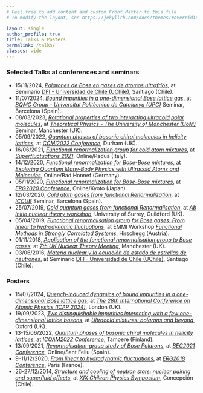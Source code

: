 ```yaml
---
# Feel free to add content and custom Front Matter to this file.
# To modify the layout, see https://jekyllrb.com/docs/themes/#overriding-theme-defaults

layout: single
author_profile: true
title: Talks & Posters
permalink: /talks/
classes: wide
---
```




### Selected Talks at conferences and seminars

* 15/11/2024, [_Polarones de Bose en gases de átomos ultrafríos_](https://raw.githubusercontent.com/felipeisaule/felipeisaule.github.io/main/files/talks/2024_BosePolaron_DFI.pdf), at Seminario [DFI - Universidad de Chile (UChile)](https://dfi.uchile.cl/), Santiago (Chile).
* 11/07/2024, [_Bound impurities in a one-dimensional Bose lattice gas_](https://raw.githubusercontent.com/felipeisaule/felipeisaule.github.io/main/files/talks/2024_LatticeBoseBipolarons1D_UPC.pdf), at [_BQMC Group - Universitat Politècnica de Catalunya (UPC)_](https://bqmc.upc.edu/) Seminar, Barcelona (Spain).
* 08/03/2023, [_Rotational properties of two interacting ultracold polar molecules_](https://raw.githubusercontent.com/felipeisaule/felipeisaule.github.io/main/files/talks/2023_Molecules_UoM.pdf), at [_Theoretical Physics - The University of Manchester (UoM)_](https://theory.physics.manchester.ac.uk/groups/) Seminar, Manchester (UK).
* 05/09/2022, [_Quantum phases of bosonic chiral molecules in helicity lattices_](https://raw.githubusercontent.com/felipeisaule/felipeisaule.github.io/main/files/talks/2022_Helicity_CCMI.pdf), at [_CCMI2022 Conference_](https://cartygroup.wordpress.com/), Durham (UK).
* 16/06/2021, [_Functional renormalization group for cold atom mixtures_](https://raw.githubusercontent.com/felipeisaule/felipeisaule.github.io/main/files/talks/2021_Mixtures_SuperFluctuations.pdf), at [_Superfluctuations 2021_](http://www.multisuper.org/superfluctuations-2021), Online/Padua (Italy).
* 14/12/2020, [_Functional renormalization for Bose-Bose mixtures_](https://raw.githubusercontent.com/felipeisaule/felipeisaule.github.io/main/files/talks/2020_Mixtures_BadHonnef.pdf), at [_Exploring Quantum Many‐Body Physics with Ultracold Atoms and Molecules_](https://www.we-heraeus-stiftung.de/veranstaltungen/seminare/2020/exploring-quantum-many-body-physics-with-ultracold-atoms-and-molecules/), Online/Bad Honnef (Germany).
* 05/11/2020, [_Functional renormalization for Bose-Bose mixtures_](https://raw.githubusercontent.com/felipeisaule/felipeisaule.github.io/main/files/talks/2020_Mixtures_ERG2020.pdf), at [_ERG2020 Conference_](https://www2.yukawa.kyoto-u.ac.jp/~erg2020/ERG2020.html), Online/Kyoto (Japan).
* 12/03/2020, [_Cold atom gases from functional Renormalization_](https://raw.githubusercontent.com/felipeisaule/felipeisaule.github.io/main/files/talks/2020_FRG_ICC.pdf), at [_ICCUB_](https://icc.ub.edu/) Seminar, Barcelona (Spain).
* 25/07/2019, [_Cold quantum gases from functional Renormalisation_](https://raw.githubusercontent.com/felipeisaule/felipeisaule.github.io/main/files/talks/2019_FRG_SurreyAbInitio.pdf), at [_Ab initio nuclear theory workshop_](https://sites.google.com/view/ab-initio-surrey-workshop-2019/home), University of Surrey, Guildford (UK).
* 05/04/2019, [_Functional renormalisation group for Bose gases: From linear to hydrodynamic fluctuations_](https://raw.githubusercontent.com/felipeisaule/felipeisaule.github.io/main/files/talks/2019_AP_FunSCS.pdf), at EMMI Workshop [_Functional Methods in Strongly Correlated Systems_](https://indico.gsi.de/event/8375/overview), Hirschegg (Austria).
* 01/11/2018, [_Application of the functional renormalisation group to Bose gases_](https://raw.githubusercontent.com/felipeisaule/felipeisaule.github.io/main/files/talks/2018_AP_UKNTheory.pdf), at [_7th UK Nuclear Theory Meeting_](http://personal.ph.surrey.ac.uk/~cb0023/uktheory_7/uktheory_7/7th_UK_Nuclear_Theory_Meeting_2018.html), Manchester (UK).
* 03/06/2016, [_Materia nuclear y la ecuación de estado de estrellas de neutrones_](https://raw.githubusercontent.com/felipeisaule/felipeisaule.github.io/main/files/talks/2016_Dineutrones_DFI.pdf), at Seminario [DFI - Universidad de Chile (UChile)](https://dfi.uchile.cl/), Santiago (Chile).

### Posters

* 15/07/2024, [_Quench-induced dynamics of bound impurities in a one-dimensional Bose lattice gas_](https://raw.githubusercontent.com/felipeisaule/felipeisaule.github.io/main/files/posters/2024_LatticeBoseBipolarons1D_ICAP.pdf), at [_The 28th International Conference on Atomic Physics (ICAP 2024)_](https://icap28.com/), London (UK).
* 19/09/2023, [_Two distinguishable impurities interacting with a few one-dimensional lattice bosons_](https://raw.githubusercontent.com/felipeisaule/felipeisaule.github.io/main/files/posters/2023_LatticeImpurities_UltracoldMixtures.pdf), at [_Ultracold mixtures: polarons and beyond_](https://sites.google.com/view/oxford-polaron-conference/home/), Oxford (UK).
* 13-15/06/2022, [_Quantum phases of bosonic chiral molecules in helicity lattices_](https://raw.githubusercontent.com/felipeisaule/felipeisaule.github.io/main/files/posters/2022_HelicityLattice_ICOAM2022.pdf), at [_ICOAM2022 Conference_](https://events.tuni.fi/icoam2022/), Tampere (Finland).
* 13/09/2021, [_Renormalisation-group study of Bose Polarons_](https://raw.githubusercontent.com/felipeisaule/felipeisaule.github.io/main/files/posters/2021_BosePolarons_BEC21.pdf), at [_BEC2021 Conference_](https://bec2021.org/), Online/Sant Feliu (Spain).
* 9-11/12/2020, [_From linear to hydrodynamic fluctuations_](https://raw.githubusercontent.com/felipeisaule/felipeisaule.github.io/main/files/posters/2018_AP_ERG2018.pdf), at [_ERG2018 Conference_](https://erg2018.sciencesconf.org), Paris (France).
* 26-27/12/2014, [_Structure and cooling of neutron stars: nuclear pairing and superfluid effects_](https://raw.githubusercontent.com/felipeisaule/felipeisaule.github.io/main/files/posters/2014_NStars_SimposioCL.pdf), at [_XIX Chilean Physics Symposium_](https://fisica.udec.cl/es/xix-simposio-chileno-de-fisica-2014-26-28-noviembre/), Concepción (Chile).
